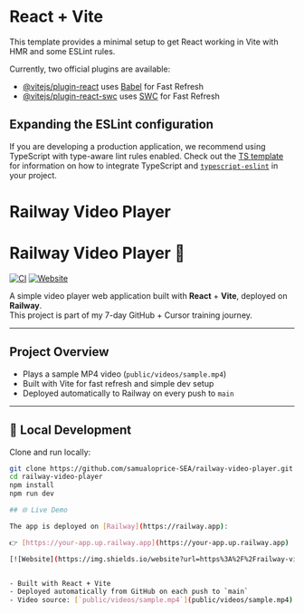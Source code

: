 # React + Vite

This template provides a minimal setup to get React working in Vite with HMR and some ESLint rules.

Currently, two official plugins are available:

- [@vitejs/plugin-react](https://github.com/vitejs/vite-plugin-react/blob/main/packages/plugin-react) uses [Babel](https://babeljs.io/) for Fast Refresh
- [@vitejs/plugin-react-swc](https://github.com/vitejs/vite-plugin-react/blob/main/packages/plugin-react-swc) uses [SWC](https://swc.rs/) for Fast Refresh

## Expanding the ESLint configuration

If you are developing a production application, we recommend using TypeScript with type-aware lint rules enabled. Check out the [TS template](https://github.com/vitejs/vite/tree/main/packages/create-vite/template-react-ts) for information on how to integrate TypeScript and [`typescript-eslint`](https://typescript-eslint.io) in your project.


# Railway Video Player 

# Railway Video Player 🎥

[![CI](https://github.com/samualoprice-SEA/railway-video-player/actions/workflows/ci.yml/badge.svg)](https://github.com/samualoprice-SEA/railway-video-player/actions/workflows/ci.yml)
[![Website](https://img.shields.io/website?url=https%3A%2F%2Frailway-video-player-production.up.railway.app)](https://railway-video-player-production.up.railway.app)




A simple video player web application built with **React** + **Vite**, deployed on **Railway**.  
This project is part of my 7-day GitHub + Cursor training journey.

---

## Project Overview
- Plays a sample MP4 video (`public/videos/sample.mp4`)  
- Built with Vite for fast refresh and simple dev setup  
- Deployed automatically to Railway on every push to `main`

---

## 🔧 Local Development
Clone and run locally:

```bash
git clone https://github.com/samualoprice-SEA/railway-video-player.git
cd railway-video-player
npm install
npm run dev

## 🌐 Live Demo

The app is deployed on [Railway](https://railway.app):

👉 [https://your-app.up.railway.app](https://your-app.up.railway.app)

[![Website](https://img.shields.io/website?url=https%3A%2F%2Frailway-video-player-production.up.railway.app)](https://railway-video-player-production.up.railway.app)


- Built with React + Vite
- Deployed automatically from GitHub on each push to `main`
- Video source: [`public/videos/sample.mp4`](public/videos/sample.mp4)
